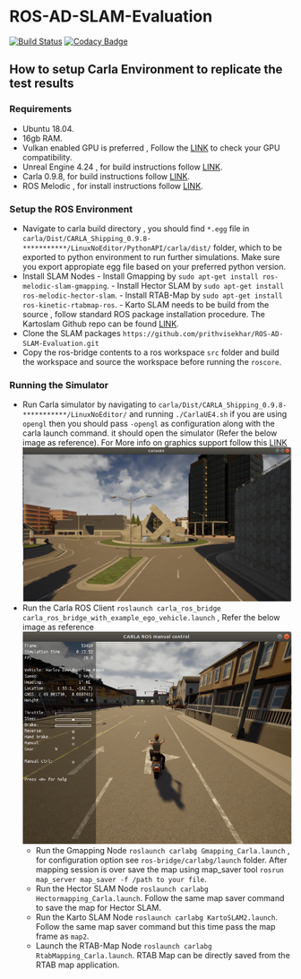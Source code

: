 # ROS-AD-SLAM-Evaluation

[![Build Status](https://travis-ci.org/prithvisekhar/ROS-AD-SLAM-Evaluation.svg?branch=master)](https://travis-ci.org/prithvisekhar/ROS-AD-SLAM-Evaluation)
[![Codacy Badge](https://app.codacy.com/project/badge/Grade/fc09abb6922742cd87466edc36580fba)](https://www.codacy.com/manual/prithvisekhar/ROS-AD-SLAM-Evaluation?utm_source=github.com&amp;utm_medium=referral&amp;utm_content=prithvisekhar/ROS-AD-SLAM-Evaluation&amp;utm_campaign=Badge_Grade)

## How to setup Carla Environment to replicate the test results


### Requirements

  - Ubuntu 18.04.
  - 16gb RAM.
  - Vulkan enabled GPU is preferred , Follow the [LINK](https://vulkan.gpuinfo.org/) to check your GPU compatibility.
  - Unreal Engine 4.24 , for build instructions follow [LINK](https://carla.readthedocs.io/en/stable/how_to_build_on_linux/#build-unreal-engine).
  - Carla 0.9.8, for build instructions follow [LINK](https://carla.readthedocs.io/en/stable/how_to_build_on_linux/#How%20to%20build%20CARLA%20on%20Linux).
  - ROS Melodic , for install instructions follow [LINK](http://wiki.ros.org/melodic/Installation/Ubuntu).

### Setup the ROS Environment

  - Navigate to carla build directory , you should find `*.egg` file in `carla/Dist/CARLA_Shipping_0.9.8-***********/LinuxNoEditor/PythonAPI/carla/dist/` folder, which to be exported to python environment to run further simulations. Make sure you export appropiate egg file based on your preferred python version.
  - Install SLAM Nodes
        - Install Gmapping by `sudo apt-get install ros-melodic-slam-gmapping`.
        - Install Hector SLAM by `sudo apt-get install ros-melodic-hector-slam`.
        - Install RTAB-Map by `sudo apt-get install ros-kinetic-rtabmap-ros`.
        - Karto SLAM needs to be build from the source , follow standard ROS package installation procedure. The Kartoslam Github repo can be found [LINK](https://github.com/ros-perception/slam_karto).
  - Clone the SLAM packages `https://github.com/prithvisekhar/ROS-AD-SLAM-Evaluation.git`
  - Copy the ros-bridge contents to a ros workspace `src` folder and build the workspace and source the workspace before running the `roscore`.

### Running the Simulator

  - Run Carla simulator by navigating to `carla/Dist/CARLA_Shipping_0.9.8-***********/LinuxNoEditor/` and running `./CarlaUE4.sh` if you are using `opengl` then you should pass `-opengl` as configuration along with the carla launch command.
it should open the simulator (Refer the below image as reference). For More info on graphics support follow this [LINK](https://carla.readthedocs.io/en/latest/adv_rendering_options/)
![Carla Window](Documentation/CarlaSimulator.png)
- Run the Carla ROS Client `roslaunch carla_ros_bridge carla_ros_bridge_with_example_ego_vehicle.launch` , Refer the below image as reference
![Carla Window](Documentation/CarlaROSClient.png)
  - Run the Gmapping Node `roslaunch carlabg Gmapping_Carla.launch` , for configuration option see `ros-bridge/carlabg/launch` folder. After mapping session is over save the map using map_saver tool `rosrun map_server map_saver -f /path to your file`.
  - Run the Hector SLAM Node `roslaunch carlabg Hectormapping_Carla.launch`. Follow the same map saver command to save the map for Hector SLAM.
  - Run the Karto SLAM Node `roslaunch carlabg KartoSLAM2.launch`. Follow the same map saver command but this time pass the map frame as `map2`.
  - Launch the RTAB-Map Node `roslaunch carlabg RtabMapping_Carla.launch`. RTAB Map can be directly saved from the RTAB map application.
